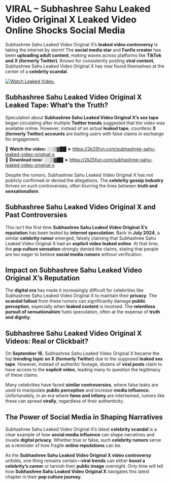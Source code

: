 # VIRAL – Subhashree Sahu Leaked Video Original X Leaked Video Online Shocks Social Media 

Subhashree Sahu Leaked Video Original X’s **leaked video controversy** is taking the internet by storm! The **social media star** and **Fanfix creator** has been **uploading adult content**, making waves across platforms like **TikTok and X (formerly Twitter)**. Known for consistently posting **viral content**, Subhashree Sahu Leaked Video Original X has now found themselves at the center of a **celebrity scandal**.  

[![Watch Leaked Video.](https://miro.medium.com/v2/resize:fit:828/format:webp/1*cilzJN44JGOrTw9NJCrNHA.gif "Watch Leaked Video")](https://2k25fun.com/subhashree-sahu-leaked-video-original-x)

## **Subhashree Sahu Leaked Video Original X Leaked Tape: What’s the Truth?**  
Speculation about **Subhashree Sahu Leaked Video Original X’s sex tape** began circulating after multiple **Twitter trends** suggested that the video was available online. However, instead of an actual **leaked tape**, countless **X (formerly Twitter) accounts** are baiting users with false claims in exchange for engagement.  

🔹 **Watch the video:** ░░▒▓██ ➤ https://2k25fun.com/subhashree-sahu-leaked-video-original-x  
🔹 **Download now:** ░░▒▓██ ➤ https://2k25fun.com/subhashree-sahu-leaked-video-original-x  

Despite the rumors, Subhashree Sahu Leaked Video Original X has not publicly confirmed or denied the allegations. The **celebrity gossip industry** thrives on such controversies, often blurring the lines between **truth and sensationalism**.  

## **Subhashree Sahu Leaked Video Original X and Past Controversies**  
This isn’t the first time **Subhashree Sahu Leaked Video Original X’s reputation** has been tested by **internet speculation**. Back in **July 2024**, a similar **celebrity rumor** emerged, falsely claiming that Subhashree Sahu Leaked Video Original X had an **explicit video leaked online**. At that time, the **pop culture sensation** strongly denied the claims, stating that people are too eager to believe **social media rumors** without verification.  

## **Impact on Subhashree Sahu Leaked Video Original X’s Reputation**  
The **digital era** has made it increasingly difficult for celebrities like Subhashree Sahu Leaked Video Original X to maintain their **privacy**. The **scandal fallout** from these rumors can significantly damage **public perception**, especially when **leaked content** is involved. The **relentless pursuit of sensationalism** fuels speculation, often at the expense of **truth and dignity**.  

## **Subhashree Sahu Leaked Video Original X Videos: Real or Clickbait?**  
On **September 16**, Subhashree Sahu Leaked Video Original X became the top **trending topic on X (formerly Twitter)** due to the supposed **leaked sex tape**. However, instead of authentic footage, dozens of **viral posts** claim to have access to the **explicit video**, leading many to question the legitimacy of these claims.  

Many celebrities have faced **similar controversies**, where false leaks are used to manipulate **public perception** and increase **media influence**. Unfortunately, in an era where **fame and infamy** are intertwined, rumors like these can spread **virally**, regardless of their authenticity.  

## **The Power of Social Media in Shaping Narratives**  
Subhashree Sahu Leaked Video Original X’s latest **celebrity scandal** is a clear example of how **social media influence** can shape narratives and invade **digital privacy**. Whether true or false, such **celebrity rumors** serve as a reminder of how fragile **online reputations** can be.  

As the **Subhashree Sahu Leaked Video Original X video controversy** unfolds, one thing remains certain—**viral trends** can either **boost a celebrity’s career** or tarnish their **public image** overnight. Only time will tell how **Subhashree Sahu Leaked Video Original X** navigates this latest chapter in their **pop culture journey**. 
